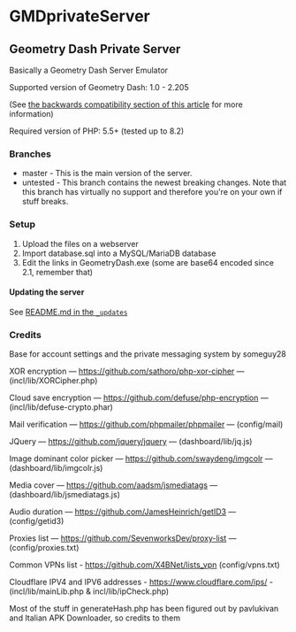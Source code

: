 # GMDprivateServer
## Geometry Dash Private Server
Basically a Geometry Dash Server Emulator

Supported version of Geometry Dash: 1.0 - 2.205

(See [the backwards compatibility section of this article](https://github.com/Cvolton/GMDprivateServer/wiki/Deliberate-differences-from-real-GD) for more information)

Required version of PHP: 5.5+ (tested up to 8.2)

### Branches
- master - This is the main version of the server.
- untested - This branch contains the newest breaking changes. Note that this branch has virtually no support and therefore you're on your own if stuff breaks.

### Setup
1) Upload the files on a webserver
2) Import database.sql into a MySQL/MariaDB database
3) Edit the links in GeometryDash.exe (some are base64 encoded since 2.1, remember that)

#### Updating the server
See [README.md in the `_updates`](_updates/README.md)

### Credits
Base for account settings and the private messaging system by someguy28

XOR encryption — https://github.com/sathoro/php-xor-cipher — (incl/lib/XORCipher.php)

Cloud save encryption — https://github.com/defuse/php-encryption — (incl/lib/defuse-crypto.phar)

Mail verification — https://github.com/phpmailer/phpmailer — (config/mail)

JQuery — https://github.com/jquery/jquery — (dashboard/lib/jq.js)

Image dominant color picker — https://github.com/swaydeng/imgcolr — (dashboard/lib/imgcolr.js)

Media cover — https://github.com/aadsm/jsmediatags — (dashboard/lib/jsmediatags.js)

Audio duration — https://github.com/JamesHeinrich/getID3 — (config/getid3)

Proxies list — https://github.com/SevenworksDev/proxy-list — (config/proxies.txt)

Common VPNs list - https://github.com/X4BNet/lists_vpn (config/vpns.txt)

Cloudflare IPV4 and IPV6 addresses - https://www.cloudflare.com/ips/ - (incl/lib/mainLib.php & incl/lib/ipCheck.php)

Most of the stuff in generateHash.php has been figured out by pavlukivan and Italian APK Downloader, so credits to them
